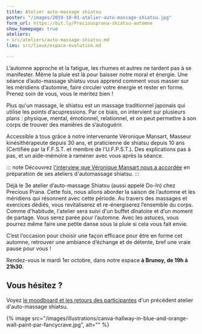 ```yaml
---
title: Atelier auto-massage shiatsu
poster: "/images/2019-10-01-atelier-auto-massage-shiatsu.jpg"
form_url: https://bit.ly/Preciousprana-shiatsu-automne
show_homepage: true
ateliers:
- src/ateliers/auto-massage-shiatsu.md
lieu: src/lieux/espace-evolution.md

---
```

L’automne approche et la fatigue, les rhumes et autres ne tardent pas à se manifester. Même la pluie est là pour baisser notre moral et énergie. Une séance d’auto-massage shiatsu vous apprend comment vous masser sur les méridiens d’automne, faire circuler votre énergie et rester en forme. Prenez soin de vous, vous le méritez bien !

Plus qu'un massage, le shiatsu est un massage traditionnel japonais qui utilise les points d’acupressions. Par ce biais, on intervient sur plusieurs plans : physique, mental, émotionnel, relationnel, et on peut permettre à son corps de trouver des manières de s’autoguérir.

Accessible à tous grâce à notre intervenante Véronique Mansart, Masseur kinésithérapeute depuis 30 ans, et praticienne de shiatsu depuis 10 ans (Certifiée par la F.F.S.T. et membre de l'U.F.P.S.T.). Des explications pas à pas, et un aide-mémoire à ramener avec vous après la séance.

::: note
Découvrez [l'interview que Véronique Mansart nous a accordée](/interviews/veronique-mansart/) en préparation de ses ateliers d'automassage shiatsu.
:::

Déjà le 3e atelier d’auto-massage Shiatsu (aussi appelé Do-In) chez Precious Prana. Cette fois, nous allons aborder la saison de l’automne et les méridiens qui résonnent avec cette période. Au travers des massages et exercices dédiés, vous revitaliserez et re-énergiserez l’ensemble du corps. Comme d'habitude, l'atelier sera suivi d'un buffet dînatoire et d’un moment de partage. Vous serez parée pour l’automne.  Avec les astuces, vous pourrez même faire une petite danse sous la pluie si cela vous fait envie.

C’est l’occasion pour choisir une façon efficace pour être en forme cet automne, retrouver une ambiance d’échange et de détente, bref une vraie pause pour vous !

Rendez-vous le mardi 1er octobre, dans notre espace **à Brunoy, de 19h à 21h30**.

## Vous hésitez ?

Voyez [le moodboard et les retours des participantes](/evenements/2019/02/19/atelier-auto-massage-shiatsu/#le-moodboard-et-les-retours-des-participantes) d'un précédent atelier d'auto-massage shiatsu.

{% image src="/images/illustrations/canva-hallway-in-blue-and-orange-wall-paint-par-fancycrave.jpg", alt="" %}
